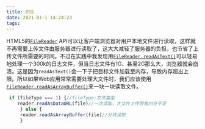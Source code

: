 ```yaml
---
title: OSS
date: 2021-01-1 14:24:23
tags:
---
```

HTML5的[`FileReader`](https://developer.mozilla.org/en/docs/Web/API/FileReader) API可以让客户端浏览器对用户本地文件进行读取，这样就不再需要上传文件由服务器进行读取了，这大大减轻了服务器的负担，也节省了上传文件所需要的时间。不过在实践中我发现用[`FileReader.readAsText()`](https://developer.mozilla.org/en-US/docs/Web/API/FileReader/readAsText)可以轻易地处理一个300k的日志文件，但当日志文件有1G、甚至2G那么大，浏览器就会崩溃。这是因为`readAsText()`会一下子把目标文件加载至内存，导致内存超出上限。所以如果Web应用常常需要处理大文件时，我们应该使用[`FileReader.readAsArrayBuffer()`](https://developer.mozilla.org/en-US/docs/Web/API/FileReader/readAsArrayBuffer)来一块一块读取文件。

```js
 if (fileType === 1) {//fileType:文件类型
	reader.readAsDataURL(file)//一次读取，大文件上传导致内存不足
     } else {
     reader.readAsArrayBuffer(file)//分块读取
     }
```

